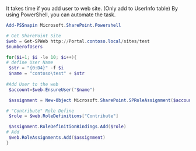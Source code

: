 It takes time if you add user to web site. (Only add to UserInfo table)
By using PowerShell, you can automate the task.

```PowerShell
Add-PSSnapin Microsoft.SharePoint.Powershell

# Get SharePoint Site
$web = Get-SPWeb http://Portal.contoso.local/sites/test
$numberofUsers

for($i=1; $i -le 10; $i++){
# define User Name
 $str = "{0:D4}" -f $i
 $name = "contoso\test" + $str
 
#Add User to the web
 $account=$web.EnsureUser("$name")

 $assignment = New-Object Microsoft.SharePoint.SPRoleAssignment($account)

# "Contribute" Role Define
 $role = $web.RoleDefinitions["Contribute"]

 $assignment.RoleDefinitionBindings.Add($role)
# Add 
 $web.RoleAssignments.Add($assignment)
}
```
